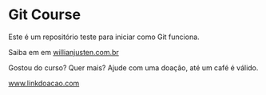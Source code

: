 # Git Course

Este é um repositório teste para iniciar como Git funciona.

Saiba em em [willianjusten.com.br](http://willianjustem.com.br)

Gostou do curso? Quer mais? Ajude com uma doação, até um café é válido.

www.linkdoacao.com

